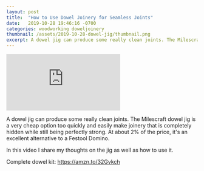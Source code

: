 ```yaml
---
layout: post
title:  "How to Use Dowel Joinery for Seamless Joints"
date:   2019-10-28 19:46:16 -0700
categories: woodworking doweljoinery
thumbnail: /assets/2019-10-28-dowel-jig/thumbnail.png
excerpt: A dowel jig can produce some really clean joints. The Milescraft dowel jig is a very cheap option too quickly and easily make joinery that is completely hidden while still being perfectly strong. At about 2% of the price, it's an excellent alternative to a Festool Domino.
---
```


<p class="video-container">
<iframe src="https://www.youtube.com/embed/yqueoWK_SWg" frameborder="0" allow="accelerometer; autoplay; encrypted-media; gyroscope; picture-in-picture" allowfullscreen></iframe>
</p>

A dowel jig can produce some really clean joints. The Milescraft dowel jig is a very cheap option too quickly and easily make joinery that is completely hidden while still being perfectly strong. At about 2% of the price, it's an excellent alternative to a Festool Domino.

In this video I share my thoughts on the jig as well as how to use it.

Complete dowel kit: <a href="https://amzn.to/32Gvkch">https://amzn.to/32Gvkch</a>
